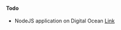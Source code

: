 
#### Todo
- NodeJS application on Digital Ocean [Link](https://www.linkedin.com/pulse/deploying-nodejs-app-digitalocean-server-hayk-simonyan)
